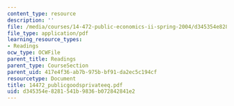 ```yaml
---
content_type: resource
description: ''
file: /media/courses/14-472-public-economics-ii-spring-2004/d345354e8281541b9836b072842841e2_14472_publicgoodsprivateeq.pdf
file_type: application/pdf
learning_resource_types:
- Readings
ocw_type: OCWFile
parent_title: Readings
parent_type: CourseSection
parent_uid: 417e4f36-ab7b-975b-bf91-da2ec5c194cf
resourcetype: Document
title: 14472_publicgoodsprivateeq.pdf
uid: d345354e-8281-541b-9836-b072842841e2
---
```

